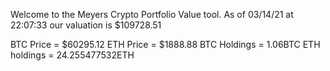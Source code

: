 Welcome to the Meyers Crypto Portfolio Value tool. 
As of 03/14/21 at 22:07:33 our valuation is $109728.51 

BTC Price = $60295.12
 ETH Price = $1888.88
BTC Holdings = 1.06BTC
 ETH holdings = 24.255477532ETH 
